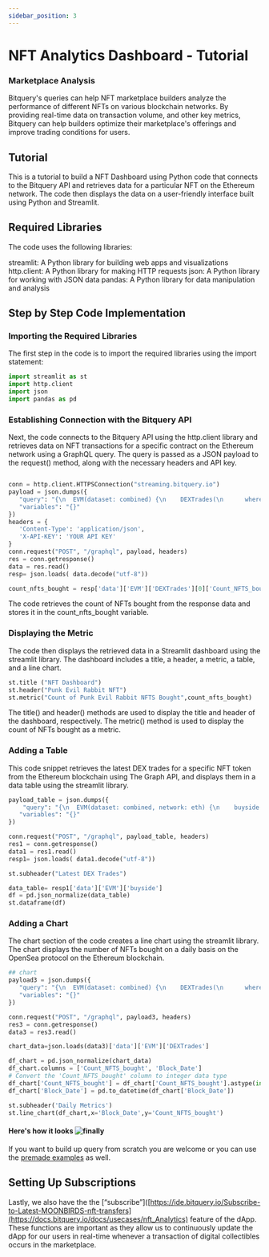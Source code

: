 ```yaml
---
sidebar_position: 3
---
```


# NFT Analytics Dashboard - Tutorial

 ### Marketplace Analysis
 Bitquery's queries can help NFT marketplace builders analyze the performance of different NFTs on various blockchain networks. By providing real-time data on  transaction volume, and other key metrics, Bitquery can help builders optimize their marketplace's offerings and improve trading conditions for users.


## Tutorial 
This is a tutorial to build a NFT Dashboard using Python code that connects to the Bitquery API and retrieves data for a particular NFT on the Ethereum network. The code then displays the data on a user-friendly interface built using Python and Streamlit.

## Required Libraries
The code uses the following libraries:

streamlit: A Python library for building web apps and visualizations
http.client: A Python library for making HTTP requests
json: A Python library for working with JSON data
pandas: A Python library for data manipulation and analysis

## Step by Step Code Implementation
### Importing the Required Libraries
The first step in the code is to import the required libraries using the import statement:

```python
import streamlit as st
import http.client
import json
import pandas as pd
```

### Establishing Connection with the Bitquery API
Next, the code connects to the Bitquery API using the http.client library and retrieves data on NFT transactions for a specific contract on the Ethereum network using a GraphQL query. The query is passed as a JSON payload to the request() method, along with the necessary headers and API key.

```python

conn = http.client.HTTPSConnection("streaming.bitquery.io")
payload = json.dumps({
   "query": "{\n  EVM(dataset: combined) {\n    DEXTrades(\n      where: {Trade: {Dex: {ProtocolFamily: {is: \"OpenSea\"}}, Buy: {Currency: {SmartContract: {is: \"0x322e2741c792c1f2666d159bcc6d3a816f98d954\"}}}}}\n    ) {\n      Count_NFTS_bought: sum(of: Trade_Buy_Amount)\n    }\n  }\n}\n",
   "variables": "{}"
})
headers = {
   'Content-Type': 'application/json',
   'X-API-KEY': 'YOUR API KEY'
}
conn.request("POST", "/graphql", payload, headers)
res = conn.getresponse()
data = res.read()
resp= json.loads( data.decode("utf-8"))

count_nfts_bought = resp['data']['EVM']['DEXTrades'][0]['Count_NFTS_bought']
```

The code retrieves the count of NFTs bought from the response data and stores it in the count_nfts_bought variable.

###  Displaying the Metric
The code then displays the retrieved data in a Streamlit dashboard using the streamlit library. The dashboard includes a title, a header, a metric, a table, and a line chart.

```python
st.title ("NFT Dashboard")
st.header("Punk Evil Rabbit NFT")
st.metric("Count of Punk Evil Rabbit NFTS Bought",count_nfts_bought)
```
The title() and header() methods are used to display the title and header of the dashboard, respectively. The metric() method is used to display the count of NFTs bought as a metric.


### Adding a Table

This code snippet retrieves the latest DEX trades for a specific NFT token from the Ethereum blockchain using The Graph API, and displays them in a data table using the streamlit library.

```python
payload_table = json.dumps({
    "query": "{\n  EVM(dataset: combined, network: eth) {\n    buyside: DEXTrades(\n      limit: {count: 10}\n      orderBy: {descending: Block_Time}\n      where: {Trade: {Buy: {Currency: {SmartContract: {is: \"0x322e2741c792c1f2666d159bcc6d3a816f98d954\"}}}}}\n    ) {\n      Block {\n        Number\n        Time\n      }\n      Transaction {\n        From\n        To\n        Hash\n      }\n      Trade {\n        Buy {\n          Amount\n          Buyer\n          Currency {\n            Name\n            Symbol\n            SmartContract\n          }\n          Seller\n          Price\n        }\n        Sell {\n          Amount\n          Buyer\n          Currency {\n            Name\n            SmartContract\n            Symbol\n          }\n          Seller\n          Price\n        }\n      }\n    }\n    sellside: DEXTrades(\n      limit: {count: 10}\n      orderBy: {descending: Block_Time}\n      where: {Trade: {Buy: {Currency: {SmartContract: {is: \"0x322e2741c792c1f2666d159bcc6d3a816f98d954\"}}}}}\n    ) {\n      Block {\n        Number\n        Time\n      }\n      Transaction {\n        From\n        To\n        Hash\n      }\n      Trade {\n        Buy {\n          Amount\n          Buyer\n          Currency {\n            Name\n            Symbol\n            SmartContract\n          }\n          Seller\n          Price\n        }\n        Sell {\n          Amount\n          Buyer\n          Currency {\n            Name\n            SmartContract\n            Symbol\n          }\n          Seller\n          Price\n        }\n      }\n    }\n  }\n}\n",
   "variables": "{}"
})

conn.request("POST", "/graphql", payload_table, headers)
res1 = conn.getresponse()
data1 = res1.read()
resp1= json.loads( data1.decode("utf-8"))

st.subheader("Latest DEX Trades")

data_table= resp1['data']['EVM']['buyside']
df = pd.json_normalize(data_table)
st.dataframe(df)
```

### Adding a Chart

The chart section of the code creates a line chart using the streamlit library. The chart displays the number of NFTs bought on a daily basis on the OpenSea protocol on the Ethereum blockchain.


```python
## chart
payload3 = json.dumps({
   "query": "{\n  EVM(dataset: combined) {\n    DEXTrades(\n      where: {Trade: {Dex: {ProtocolFamily: {is: \"OpenSea\"}}, Buy: {Currency: {SmartContract: {is: \"0x322e2741c792c1f2666d159bcc6d3a816f98d954\"}}}}}\n    ) {\n      Count_NFTS_bought: sum(of: Trade_Buy_Amount)\n      Block {\n        Date\n      }\n    }\n  }\n}\n",
   "variables": "{}"
})

conn.request("POST", "/graphql", payload3, headers)
res3 = conn.getresponse()
data3 = res3.read()

chart_data=json.loads(data3)['data']['EVM']['DEXTrades']

df_chart = pd.json_normalize(chart_data)
df_chart.columns = ['Count_NFTS_bought', 'Block_Date']
# Convert the 'Count_NFTS_bought' column to integer data type
df_chart['Count_NFTS_bought'] = df_chart['Count_NFTS_bought'].astype(int)
df_chart['Block_Date'] = pd.to_datetime(df_chart['Block_Date'])

st.subheader('Daily Metrics')
st.line_chart(df_chart,x='Block_Date',y='Count_NFTS_bought')
```

#### Here's how it looks ![finally](/img/nft_dashboard.gif)


If you want to build up query from scratch you are welcome or you can use the [premade examples](https://ide.bitquery.io/explore/All%20queries) as well.

 ## Setting Up Subscriptions
Lastly, we also have the the [“subscribe”]([https://ide.bitquery.io/Subscribe-to-Latest-MOONBIRDS-nft-transfers](https://docs.bitquery.io/docs/usecases/nft_Analytics) feature of the dApp. These functions are important as they allow us to continuously update the dApp for our users in real-time whenever a transaction of digital collectibles occurs in the marketplace.
